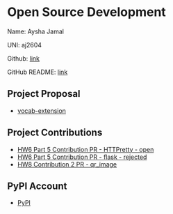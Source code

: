 # Open Source Development

Name: Aysha Jamal

UNI: aj2604

Github: [link](https://github.com/ayshajamjam)

GitHub README: [link](https://github.com/ayshajamjam/ayshajamjam/blob/main/README.md)

## Project Proposal

- [vocab-extension](../projects/python/vocab-extension.md)

## Project Contributions

- [HW6 Part 5 Contribution PR - HTTPretty - open](https://github.com/gabrielfalcao/HTTPretty/pull/465)
- [HW6 Part 5 Contribution PR - flask - rejected](https://github.com/pallets/flask/pull/5048)
- [HW8 Contribution 2 PR - qr_image](https://github.com/HughChen/qr_image/pull/3)

## PyPI Account

- [PyPI](https://pypi.org/user/ayshajamjam/)
